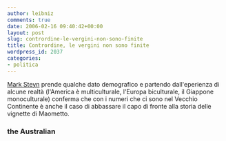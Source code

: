 ```yaml
---
author: leibniz
comments: true
date: 2006-02-16 09:40:42+00:00
layout: post
slug: contrordine-le-vergini-non-sono-finite
title: Contrordine, le vergini non sono finite
wordpress_id: 2037
categories:
- politica
---
```


[Mark Steyn](http://www.theaustralian.news.com.au/common/story_page/0,5744,18159605%255E7583,00.html) prende qualche dato demografico e partendo dall'eperienza di alcune realtà (l'America è multiculturale, l'Europa biculturale, il Giappone monoculturale) conferma che con i numeri che ci sono nel Vecchio Continente è anche il caso di abbassare il capo di fronte alla storia delle vignette di Maometto.


### the Australian
